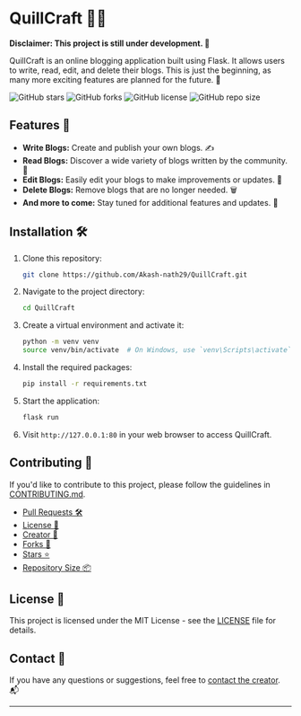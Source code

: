 # QuillCraft 📝✨

**Disclaimer: This project is still under development. 🚧**

QuillCraft is an online blogging application built using Flask. It allows users to write, read, edit, and delete their blogs. This is just the beginning, as many more exciting features are planned for the future. 🚀

![GitHub stars](https://img.shields.io/github/stars/Akash-nath29/QuillCraft?style=flat-square) 
![GitHub forks](https://img.shields.io/github/forks/Akash-nath29/QuillCraft?style=flat-square) 
![GitHub license](https://img.shields.io/github/license/Akash-nath29/QuillCraft?style=flat-square) 
![GitHub repo size](https://img.shields.io/github/repo-size/Akash-nath29/QuillCraft?style=flat-square)

## Features 🌟

- **Write Blogs:** Create and publish your own blogs. ✍️
- **Read Blogs:** Discover a wide variety of blogs written by the community. 📖
- **Edit Blogs:** Easily edit your blogs to make improvements or updates. 📝
- **Delete Blogs:** Remove blogs that are no longer needed. 🗑️
- **And more to come:** Stay tuned for additional features and updates. 📢

## Installation 🛠️

1. Clone this repository:

   ```bash
   git clone https://github.com/Akash-nath29/QuillCraft.git
   ```

2. Navigate to the project directory:

   ```bash
   cd QuillCraft
   ```

3. Create a virtual environment and activate it:

   ```bash
   python -m venv venv
   source venv/bin/activate  # On Windows, use `venv\Scripts\activate`
   ```

4. Install the required packages:

   ```bash
   pip install -r requirements.txt
   ```

5. Start the application:

   ```bash
   flask run
   ```

6. Visit `http://127.0.0.1:80` in your web browser to access QuillCraft.

## Contributing 🤝

If you'd like to contribute to this project, please follow the guidelines in [CONTRIBUTING.md](CONTRIBUTING.md).

- [Pull Requests 🛠️](https://github.com/Akash-nath29/QuillCraft/pulls)
- [License 📜](https://github.com/Akash-nath29/QuillCraft/blob/main/LICENSE)
- [Creator 🧙](https://github.com/Akash-nath29)
- [Forks 🍴](https://github.com/Akash-nath29/QuillCraft/network)
- [Stars ⭐](https://github.com/Akash-nath29/QuillCraft/stargazers)
- [Repository Size 📦](https://github.com/Akash-nath29/QuillCraft)

## License 📃

This project is licensed under the MIT License - see the [LICENSE](https://github.com/Akash-nath29/QuillCraft/blob/main/LICENSE) file for details.

## Contact 📧

If you have any questions or suggestions, feel free to [contact the creator](https://github.com/Akash-nath29). 📬

---